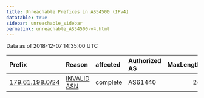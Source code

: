 ```yaml
---
title: Unreachable Prefixes in AS54500 (IPv4)
datatable: true
sidebar: unreachable_sidebar
permalink: unreachable_AS54500-v4.html
---
```


Data as of 2018-12-07 14:35:00 UTC


<div class="datatable-begin"></div>

| Prefix                                                   | Reason                                                                                                 | affected   | Authorized AS   |   MaxLength | Anchor                                         |   unreachable /24s |
|:---------------------------------------------------------|:-------------------------------------------------------------------------------------------------------|:-----------|:----------------|------------:|:-----------------------------------------------|-------------------:|
| [179.61.198.0/24](https://stat.ripe.net/179.61.198.0/24) | [INVALID ASN](https://rpki-validator.ripe.net/announcement-preview?asn=AS54500&prefix=179.61.198.0/24) | complete   | AS61440         |          24 | [LACNIC](unreachable_LACNIC_RPKI_Root-v4.html) |                  1 |

<div class="datatable-end"></div>
